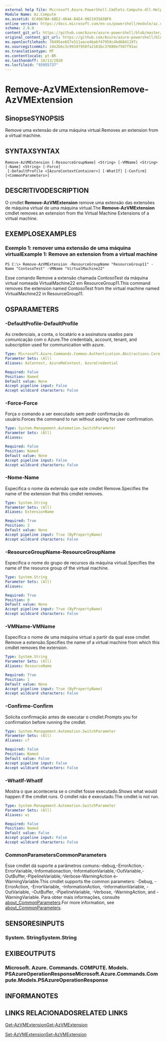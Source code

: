 ```yaml
---
external help file: Microsoft.Azure.PowerShell.Cmdlets.Compute.dll-Help.xml
Module Name: Az.Compute
ms.assetid: 6C40A7BA-6BE2-464A-84E4-9021935A5BF6
online version: https://docs.microsoft.com/en-us/powershell/module/az.compute/remove-azvmextension
schema: 2.0.0
content_git_url: https://github.com/Azure/azure-powershell/blob/master/src/Compute/Compute/help/Remove-AzVMExtension.md
original_content_git_url: https://github.com/Azure/azure-powershell/blob/master/src/Compute/Compute/help/Remove-AzVMExtension.md
ms.openlocfilehash: 70495ee657e511aace4babf47959c4bd6841197c
ms.sourcegitcommit: 1de2b6c3c99197958fa2101bc37680e7507f91ac
ms.translationtype: MT
ms.contentlocale: pt-BR
ms.lasthandoff: 10/13/2020
ms.locfileid: "93955737"
---
```

# <span data-ttu-id="4e147-101">Remove-AzVMExtension</span><span class="sxs-lookup"><span data-stu-id="4e147-101">Remove-AzVMExtension</span></span>

## <span data-ttu-id="4e147-102">Sinopse</span><span class="sxs-lookup"><span data-stu-id="4e147-102">SYNOPSIS</span></span>
<span data-ttu-id="4e147-103">Remove uma extensão de uma máquina virtual.</span><span class="sxs-lookup"><span data-stu-id="4e147-103">Removes an extension from a virtual machine.</span></span>

## <span data-ttu-id="4e147-104">SYNTAX</span><span class="sxs-lookup"><span data-stu-id="4e147-104">SYNTAX</span></span>

```
Remove-AzVMExtension [-ResourceGroupName] <String> [-VMName] <String> [-Name] <String> [-Force]
 [-DefaultProfile <IAzureContextContainer>] [-WhatIf] [-Confirm] [<CommonParameters>]
```

## <span data-ttu-id="4e147-105">DESCRITIVO</span><span class="sxs-lookup"><span data-stu-id="4e147-105">DESCRIPTION</span></span>
<span data-ttu-id="4e147-106">O cmdlet **Remove-AzVMExtension** remove uma extensão das extensões de máquina virtual de uma máquina virtual.</span><span class="sxs-lookup"><span data-stu-id="4e147-106">The **Remove-AzVMExtension** cmdlet removes an extension from the Virtual Machine Extensions of a virtual machine.</span></span>

## <span data-ttu-id="4e147-107">EXEMPLOS</span><span class="sxs-lookup"><span data-stu-id="4e147-107">EXAMPLES</span></span>

### <span data-ttu-id="4e147-108">Exemplo 1: remover uma extensão de uma máquina virtual</span><span class="sxs-lookup"><span data-stu-id="4e147-108">Example 1: Remove an extension from a virtual machine</span></span>
```
PS C:\> Remove-AzVMExtension -ResourceGroupName "ResourceGroup11" -Name "ContosoTest" -VMName "VirtualMachine22"
```

<span data-ttu-id="4e147-109">Esse comando Remove a extensão chamada ContosoTest da máquina virtual nomeada VirtualMachine22 em ResourceGroup11.</span><span class="sxs-lookup"><span data-stu-id="4e147-109">This command removes the extension named ContosoTest from the virtual machine named VirtualMachine22 in ResourceGroup11.</span></span>

## <span data-ttu-id="4e147-110">OS</span><span class="sxs-lookup"><span data-stu-id="4e147-110">PARAMETERS</span></span>

### <span data-ttu-id="4e147-111">-DefaultProfile</span><span class="sxs-lookup"><span data-stu-id="4e147-111">-DefaultProfile</span></span>
<span data-ttu-id="4e147-112">As credenciais, a conta, o locatário e a assinatura usados para comunicação com o Azure.</span><span class="sxs-lookup"><span data-stu-id="4e147-112">The credentials, account, tenant, and subscription used for communication with azure.</span></span>

```yaml
Type: Microsoft.Azure.Commands.Common.Authentication.Abstractions.Core.IAzureContextContainer
Parameter Sets: (All)
Aliases: AzContext, AzureRmContext, AzureCredential

Required: False
Position: Named
Default value: None
Accept pipeline input: False
Accept wildcard characters: False
```

### <span data-ttu-id="4e147-113">-Force</span><span class="sxs-lookup"><span data-stu-id="4e147-113">-Force</span></span>
<span data-ttu-id="4e147-114">Força o comando a ser executado sem pedir confirmação do usuário.</span><span class="sxs-lookup"><span data-stu-id="4e147-114">Forces the command to run without asking for user confirmation.</span></span>

```yaml
Type: System.Management.Automation.SwitchParameter
Parameter Sets: (All)
Aliases:

Required: False
Position: Named
Default value: None
Accept pipeline input: False
Accept wildcard characters: False
```

### <span data-ttu-id="4e147-115">-Nome</span><span class="sxs-lookup"><span data-stu-id="4e147-115">-Name</span></span>
<span data-ttu-id="4e147-116">Especifica o nome da extensão que este cmdlet Remove.</span><span class="sxs-lookup"><span data-stu-id="4e147-116">Specifies the name of the extension that this cmdlet removes.</span></span>

```yaml
Type: System.String
Parameter Sets: (All)
Aliases: ExtensionName

Required: True
Position: 2
Default value: None
Accept pipeline input: True (ByPropertyName)
Accept wildcard characters: False
```

### <span data-ttu-id="4e147-117">-ResourceGroupName</span><span class="sxs-lookup"><span data-stu-id="4e147-117">-ResourceGroupName</span></span>
<span data-ttu-id="4e147-118">Especifica o nome do grupo de recursos da máquina virtual.</span><span class="sxs-lookup"><span data-stu-id="4e147-118">Specifies the name of the resource group of the virtual machine.</span></span>

```yaml
Type: System.String
Parameter Sets: (All)
Aliases:

Required: True
Position: 0
Default value: None
Accept pipeline input: True (ByPropertyName)
Accept wildcard characters: False
```

### <span data-ttu-id="4e147-119">-VMName</span><span class="sxs-lookup"><span data-stu-id="4e147-119">-VMName</span></span>
<span data-ttu-id="4e147-120">Especifica o nome de uma máquina virtual a partir da qual esse cmdlet Remove a extensão.</span><span class="sxs-lookup"><span data-stu-id="4e147-120">Specifies the name of a virtual machine from which this cmdlet removes the extension.</span></span>

```yaml
Type: System.String
Parameter Sets: (All)
Aliases: ResourceName

Required: True
Position: 1
Default value: None
Accept pipeline input: True (ByPropertyName)
Accept wildcard characters: False
```

### <span data-ttu-id="4e147-121">-Confirme</span><span class="sxs-lookup"><span data-stu-id="4e147-121">-Confirm</span></span>
<span data-ttu-id="4e147-122">Solicita confirmação antes de executar o cmdlet.</span><span class="sxs-lookup"><span data-stu-id="4e147-122">Prompts you for confirmation before running the cmdlet.</span></span>

```yaml
Type: System.Management.Automation.SwitchParameter
Parameter Sets: (All)
Aliases: cf

Required: False
Position: Named
Default value: False
Accept pipeline input: False
Accept wildcard characters: False
```

### <span data-ttu-id="4e147-123">-WhatIf</span><span class="sxs-lookup"><span data-stu-id="4e147-123">-WhatIf</span></span>
<span data-ttu-id="4e147-124">Mostra o que aconteceria se o cmdlet fosse executado.</span><span class="sxs-lookup"><span data-stu-id="4e147-124">Shows what would happen if the cmdlet runs.</span></span>
<span data-ttu-id="4e147-125">O cmdlet não é executado.</span><span class="sxs-lookup"><span data-stu-id="4e147-125">The cmdlet is not run.</span></span>

```yaml
Type: System.Management.Automation.SwitchParameter
Parameter Sets: (All)
Aliases: wi

Required: False
Position: Named
Default value: False
Accept pipeline input: False
Accept wildcard characters: False
```

### <span data-ttu-id="4e147-126">CommonParameters</span><span class="sxs-lookup"><span data-stu-id="4e147-126">CommonParameters</span></span>
<span data-ttu-id="4e147-127">Esse cmdlet dá suporte a parâmetros comuns:-debug,-ErrorAction,-ErrorVariable,-Informationaction,-InformationVariable,-OutVariable,-OutBuffer,-PipelineVariable,-Verbose-WarningAction e-WarningVariable.</span><span class="sxs-lookup"><span data-stu-id="4e147-127">This cmdlet supports the common parameters: -Debug, -ErrorAction, -ErrorVariable, -InformationAction, -InformationVariable, -OutVariable, -OutBuffer, -PipelineVariable, -Verbose, -WarningAction, and -WarningVariable.</span></span> <span data-ttu-id="4e147-128">Para obter mais informações, consulte [about_CommonParameters](http://go.microsoft.com/fwlink/?LinkID=113216).</span><span class="sxs-lookup"><span data-stu-id="4e147-128">For more information, see [about_CommonParameters](http://go.microsoft.com/fwlink/?LinkID=113216).</span></span>

## <span data-ttu-id="4e147-129">SENSORES</span><span class="sxs-lookup"><span data-stu-id="4e147-129">INPUTS</span></span>

### <span data-ttu-id="4e147-130">System. String</span><span class="sxs-lookup"><span data-stu-id="4e147-130">System.String</span></span>

## <span data-ttu-id="4e147-131">EXIBE</span><span class="sxs-lookup"><span data-stu-id="4e147-131">OUTPUTS</span></span>

### <span data-ttu-id="4e147-132">Microsoft. Azure. Commands. COMPUTE. Models. PSAzureOperationResponse</span><span class="sxs-lookup"><span data-stu-id="4e147-132">Microsoft.Azure.Commands.Compute.Models.PSAzureOperationResponse</span></span>

## <span data-ttu-id="4e147-133">INFORMA</span><span class="sxs-lookup"><span data-stu-id="4e147-133">NOTES</span></span>

## <span data-ttu-id="4e147-134">LINKS RELACIONADOS</span><span class="sxs-lookup"><span data-stu-id="4e147-134">RELATED LINKS</span></span>

[<span data-ttu-id="4e147-135">Get-AzVMExtension</span><span class="sxs-lookup"><span data-stu-id="4e147-135">Get-AzVMExtension</span></span>](./Get-AzVMExtension.md)

[<span data-ttu-id="4e147-136">Set-AzVMExtension</span><span class="sxs-lookup"><span data-stu-id="4e147-136">Set-AzVMExtension</span></span>](./Set-AzVMExtension.md)


